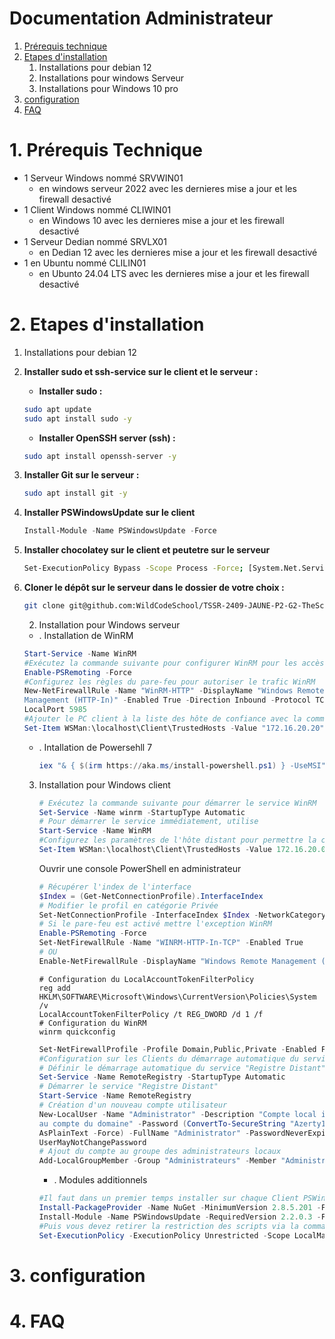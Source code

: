 # Documentation Administrateur

 1. [Prérequis technique](#1-prérequis-technique)
 2. [Etapes d'installation](#2-etapes-dinstallation)
    1. Installations pour debian 12
    2. Installations pour windows Serveur
    3. Installations pour Windows 10 pro 
 4. [configuration](#3-configuration)
 5. [FAQ](#4-faq)
     

# 1. Prérequis Technique
  * 1 Serveur Windows nommé SRVWIN01
    * en windows serveur 2022 avec les dernieres mise a jour et les firewall desactivé 
  * 1 Client Windows nommé CLIWIN01
    * en Windows 10 avec les dernieres mise a jour et les firewall desactivé
  * 1 Serveur Dedian nommé SRVLX01
    * en Dedian 12 avec les dernieres mise a jour et les firewall desactivé
  * 1 en Ubuntu nommé CLILIN01
    * en Ubunto 24.04 LTS avec les dernieres mise a jour et les firewall desactivé
   
# 2. Etapes d'installation
   1.  Installations pour debian 12
1. **Installer sudo et ssh-service sur le client et le serveur :**

    - **Installer sudo :**
    ```bash
    sudo apt update
    sudo apt install sudo -y
    ```

    - **Installer OpenSSH server (ssh) :**
    ```bash
    sudo apt install openssh-server -y
    ```

2. **Installer Git sur le serveur :**
    ```bash
    sudo apt install git -y
    ```
3. **Installer PSWindowsUpdate sur le client**
   ```powershell
   Install-Module -Name PSWindowsUpdate -Force
   ```
4. **Installer chocolatey sur le client et peutetre sur le serveur**
   ```bash
   Set-ExecutionPolicy Bypass -Scope Process -Force; [System.Net.ServicePointManager]::SecurityProtocol = [System.Net.ServicePointManager]::SecurityProtocol -bor 3072; iex ((New-Object System.Net.WebClient).DownloadString('https://community.chocolatey.org/install.ps1'))
   ```
1. **Cloner le dépôt sur le serveur dans le dossier de votre choix :**
    ```bash
    git clone git@github.com:WildCodeSchool/TSSR-2409-JAUNE-P2-G2-TheScriptingProject.git
    ```
    2. Installation pour Windows serveur

   * . Installation de WinRM
    ```powershell
    Start-Service -Name WinRM
    #Exécutez la commande suivante pour configurer WinRM pour les accès à distance
    Enable-PSRemoting -Force
    #Configurez les règles du pare-feu pour autoriser le trafic WinRM
    New-NetFirewallRule -Name "WinRM-HTTP" -DisplayName "Windows Remote
    Management (HTTP-In)" -Enabled True -Direction Inbound -Protocol TCP -
    LocalPort 5985
    #Ajouter le PC client à la liste des hôte de confiance avec la commande
    Set-Item WSMan:\localhost\Client\TrustedHosts -Value "172.16.20.20" -Force
    ```
    * . Intallation de Powersehll 7
      ```powershell
      iex "& { $(irm https://aka.ms/install-powershell.ps1) } -UseMSI"
      ```
    3. Installation pour Windows client
       ```powershell
       # Exécutez la commande suivante pour démarrer le service WinRM
       Set-Service -Name winrm -StartupType Automatic
       # Pour démarrer le service immédiatement, utilise
       Start-Service -Name WinRM
       #Configurez les paramètres de l'hôte distant pour permettre la connexion à distance :
       Set-Item WSMan:\localhost\Client\TrustedHosts -Value 172.16.20.05 -Force
       ```

       Ouvrir une console PowerShell en administrateur
       ```powershell
       # Récupérer l'index de l'interface
       $Index = (Get-NetConnectionProfile).InterfaceIndex
       # Modifier le profil en catégorie Privée
       Set-NetConnectionProfile -InterfaceIndex $Index -NetworkCategory Private
       # Si le pare-feu est activé mettre l'exception WinRM
       Enable-PSRemoting -Force
       Set-NetFirewallRule -Name "WINRM-HTTP-In-TCP" -Enabled True
       # OU
       Enable-NetFirewallRule -DisplayName "Windows Remote Management (HTTP-In)"
       ```

       ```cmd.exe
       # Configuration du LocalAccountTokenFilterPolicy
       reg add HKLM\SOFTWARE\Microsoft\Windows\CurrentVersion\Policies\System /v
       LocalAccountTokenFilterPolicy /t REG_DWORD /d 1 /f
       # Configuration du WinRM
       winrm quickconfig
       ```

       ```powershell
       Set-NetFirewallProfile -Profile Domain,Public,Private -Enabled False
       #Configuration sur les Clients du démarrage automatique du service Registre Distant via la commande PowerShell
       # Définir le démarrage automatique du service "Registre Distant"
       Set-Service -Name RemoteRegistry -StartupType Automatic
       # Démarrer le service "Registre Distant"
       Start-Service -Name RemoteRegistry
       # Création d'un nouveau compte utilisateur
       New-LocalUser -Name "Administrator" -Description "Compte local identique
       au compte du domaine" -Password (ConvertTo-SecureString "Azerty1*" -
       AsPlainText -Force) -FullName "Administrator" -PasswordNeverExpires -
       UserMayNotChangePassword
       # Ajout du compte au groupe des administrateurs locaux
       Add-LocalGroupMember -Group "Administrateurs" -Member "Administrator"
       ```
       
       * . Modules additionnels
       ```powershell
       #Il faut dans un premier temps installer sur chaque Client PSWindowsUpdate via la commande :
       Install-PackageProvider -Name NuGet -MinimumVersion 2.8.5.201 -Force
       Install-Module -Name PSWindowsUpdate -RequiredVersion 2.2.0.3 -Force -Confirm:$false
       #Puis vous devez retirer la restriction des scripts via la commande :
       Set-ExecutionPolicy -ExecutionPolicy Unrestricted -Scope LocalMachine -Force
       ```



       

# 3. configuration


# 4. FAQ








